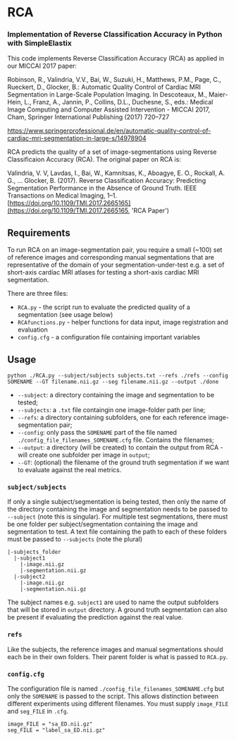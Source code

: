 # RCA
### Implementation of Reverse Classification Accuracy in Python with SimpleElastix

This code implements Reverse Classification Accuracy (RCA) as applied in our MICCAI 2017 paper:

Robinson, R., Valindria, V.V., Bai, W., Suzuki, H., Matthews, P.M., Page, C., Rueckert, D., Glocker, B.: Automatic Quality Control of Cardiac MRI Segmentation in Large-Scale Population Imaging. In Descoteaux, M., Maier-Hein, L., Franz, A., Jannin, P., Collins, D.L., Duchesne, S., eds.: Medical Image Computing and Computer Assisted Intervention - MICCAI 2017, Cham, Springer International Publishing
(2017) 720–727

https://www.springerprofessional.de/en/automatic-quality-control-of-cardiac-mri-segmentation-in-large-s/14978904

RCA predicts the quality of a set of image-segmentations using Reverse Classificaion Accuracy (RCA). The original paper on RCA is:

Valindria, V. V, Lavdas, I., Bai, W., Kamnitsas, K., Aboagye, E. O., Rockall, A. G., … Glocker, B. (2017). Reverse Classification Accuracy: Predicting Segmentation Performance in the Absence of Ground Truth. IEEE Transactions on Medical Imaging, 1–1. [https://doi.org/10.1109/TMI.2017.2665165](https://doi.org/10.1109/TMI.2017.2665165, 'RCA Paper')

## Requirements

To run RCA on an image-segmentation pair, you require a small (~100) set of reference images and corresponding manual segmentations that are representative of the domain of your segmentation-under-test e.g. a set of short-axis cardiac MRI atlases for testing a short-axis cardiac MRI segmentation.

There are three files:
* `RCA.py` - the script run to evaluate the predicted quality of a segmentation (see usage below)
* `RCAfunctions.py` - helper functions for data input, image registration and evaluation
* `config.cfg` - a configuration file containing important variables

## Usage

`python ./RCA.py --subject/subjects subjects.txt --refs ./refs --config SOMENAME --GT filename.nii.gz --seg filename.nii.gz --output ./done`

* `--subject`: a directory containing the image and segmentation to be tested;
* `--subjects`: a `.txt` file containgin one image-folder path per line;
* `--refs`: a directory containing subfolders, one for each reference image-segmentation pair;
* `--config`: only pass the `SOMENAME` part of the file named `./config_file_filenames_SOMENAME.cfg` file. Contains the filenames;
* `--output`: a directory (will be created) to contain the output from RCA - will create one subfolder per image in `output`;
* `--GT`: (optional) the filename of the ground truth segmentation if we want to evaluate against the real metrics.

### `subject/subjects`

If only a single subject/segmentation is being tested, then only the name of the directory containing the image and segmentation needs to be passed to `--subject` (note this is singular).
For multiple test segmentations, there must be one folder per subject/segmentation containing the image and segmentation to test. A text file containing the path to each of these folders must be passed to `--subjects` (note the plural)

```
|-subjects_folder
  |-subject1
    |-image.nii.gz
    |-segmentation.nii.gz
  |-subject2
    |-image.nii.gz
    |-segmentation.nii.gz
```
The subject names e.g. `subject1` are used to name the output subfolders that will be stored in `output` directory.  A ground truth segmentation can also be present if evaluating the prediction against the real value.


### `refs`

Like the subjects, the reference images and manual segmentations should each be in their own folders. Their parent folder is what is passed to `RCA.py`.

### `config.cfg`

The configuration file is named `./config_file_filenames_SOMENAME.cfg` but only the `SOMENAME` is passed to the script. This allows distinction between different experiments using different filenames. You must supply `image_FILE` and `seg_FILE` in `.cfg`.

```
image_FILE = "sa_ED.nii.gz"
seg_FILE = "label_sa_ED.nii.gz"
```



    



